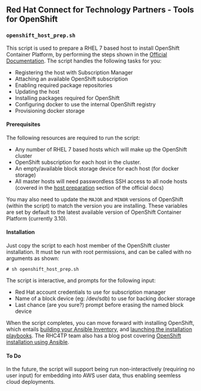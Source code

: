 ## Red Hat Connect for Technology Partners - Tools for OpenShift

### `openshift_host_prep.sh`
This script is used to prepare a RHEL 7 based host to install OpenShift Container Platform, by performing the steps shown in the [Official Documentation](https://docs.openshift.com/container-platform/latest/install/host_preparation.html). The script handles the following tasks for you:
* Registering the host with Subscription Manager
* Attaching an available OpenShift subscription
* Enabling required package repositories
* Updating the host
* Installing packages required for OpenShift
* Configuring docker to use the internal OpenShift registry
* Provisioning docker storage

#### Prerequisites
The following resources are required to run the script:
* Any number of RHEL 7 based hosts which will make up the OpenShift cluster
* OpenShift subscription for each host in the cluster.
* An empty/available block storage device for each host (for docker storage)
* All master hosts will need passwordless SSH access to all node hosts (covered in the [host preparation](https://docs.openshift.com/container-platform/latest/install/host_preparation.html#ensuring-host-access) section of the official docs)

You may also need to update the `MAJOR` and `MINOR` versions of OpenShift (within the script) to match the version you are installing. These variables are set by default to the latest available version of OpenShift Container Platform (currently 3.10).

#### Installation
Just copy the script to each host member of the OpenShift cluster installation. It must be run with root permissions, and can be called with no arguments as shown:

```
# sh openshift_host_prep.sh 
```

The script is interactive, and prompts for the following input:
* Red Hat account credentials to use for subscription manager
* Name of a block device (eg: /dev/sdb) to use for backing docker storage
* Last chance (are you sure?) prompt before erasing the named block device

When the script completes, you can move forward with installing OpenShift, which entails [building your Ansible Inventory](https://docs.openshift.com/container-platform/latest/install/configuring_inventory_file.html), and [launching the installation playbooks](https://docs.openshift.com/container-platform/latest/install/configuring_inventory_file.html). The RHC4TP team also has a blog post covering [OpenShift installation using Ansible](https://github.com/RHC4TP/blogs/blob/master/openshift-ansible/ocp-ansible-installer.adoc).

#### To Do
In the future, the script will support being run non-interactively (requiring no user input) for embedding into AWS user data, thus enabling seemless cloud deployments.

